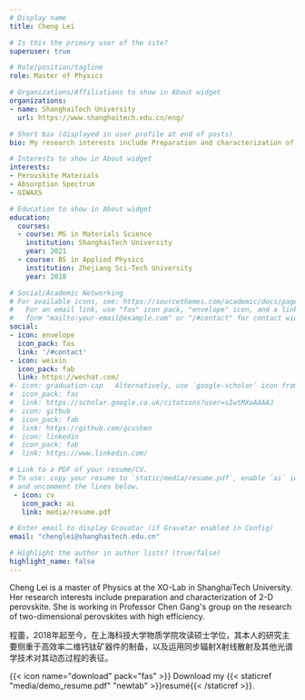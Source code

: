 ```yaml
---
# Display name
title: Cheng Lei

# Is this the primary user of the site?
superuser: true

# Role/position/tagline
role: Master of Physics

# Organizations/Affiliations to show in About widget
organizations:
- name: ShanghaiTech University
  url: https://www.shanghaitech.edu.cn/eng/

# Short bio (displayed in user profile at end of posts)
bio: My research interests include Preparation and characterization of 2-D perovskite.

# Interests to show in About widget
interests:
- Perovskite Materials
- Absorption Spectrum
- GIWAXS

# Education to show in About widget
education:
  courses:
  - course: MS in Materials Science
    institution: ShanghaiTech University
    year: 2021
  - course: BS in Applied Physics
    institution: Zhejiang Sci-Tech University
    year: 2018

# Social/Academic Networking
# For available icons, see: https://sourcethemes.com/academic/docs/page-builder/#icons
#   For an email link, use "fas" icon pack, "envelope" icon, and a link in the
#   form "mailto:your-email@example.com" or "/#contact" for contact widget.
social:
- icon: envelope
  icon_pack: fas
  link: '/#contact'
- icon: weixin
  icon_pack: fab
  link: https://wechat.com/
#- icon: graduation-cap   Alternatively, use `google-scholar` icon from `ai` icon pack
#  icon_pack: fas
#  link: https://scholar.google.co.uk/citations?user=sIwtMXoAAAAJ
#- icon: github
#  icon_pack: fab
#  link: https://github.com/gcushen
#- icon: linkedin
#  icon_pack: fab
#  link: https://www.linkedin.com/

# Link to a PDF of your resume/CV.
# To use: copy your resume to `static/media/resume.pdf`, enable `ai` icons in `params.toml`, 
# and uncomment the lines below.
 - icon: cv
   icon_pack: ai
   link: media/resume.pdf

# Enter email to display Gravatar (if Gravatar enabled in Config)
email: "chenglei@shanghaitech.edu.cn"

# Highlight the author in author lists? (true/false)
highlight_name: false
---
```


Cheng Lei is a master of Physics at the XO-Lab in ShanghaiTech University. Her research interests include preparation and characterization of 2-D perovskite. She is working in Professor Chen Gang's group on the research of two-dimensional perovskites with high efficiency.

程蕾，2018年起至今，在上海科技大学物质学院攻读硕士学位，其本人的研究主要侧重于高效率二维钙钛矿器件的制备，以及运用同步辐射X射线散射及其他光谱学技术对其动态过程的表征。

{{< icon name="download" pack="fas" >}} Download my {{< staticref "media/demo_resume.pdf" "newtab" >}}resumé{{< /staticref >}}.
